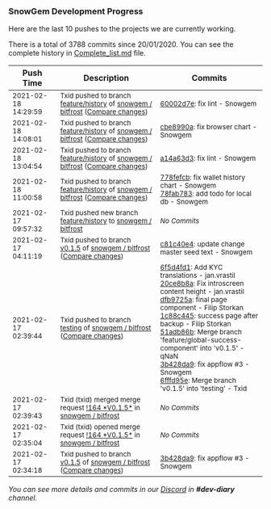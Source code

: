 
### SnowGem Development Progress

Here are the last 10 pushes to the projects we are currently working.

There is a total of 3788 commits since 20/01/2020. You can see the complete history in
 [Complete_list.md](Complete_list.md) file.

| Push Time | Description | Commits |
| --- | --- | --- |
| <sub>2021-02-18 14:29:59</sub> | <sub>Txid pushed to branch [feature/history](https://gitlab.com/snowgem/bitfrost/commits/feature/history) of [snowgem / bitfrost](https://gitlab.com/snowgem/bitfrost) ([Compare changes](https://gitlab.com/snowgem/bitfrost/compare/cbe8990a9ec55eb69a2d6f82ce1ef1e2016276b6...60002d7e3a8b2d62ea5eb5f3bcf9eed3b99cb0be))</sub> | <sub>[60002d7e](https://gitlab.com/snowgem/bitfrost/-/commit/60002d7e3a8b2d62ea5eb5f3bcf9eed3b99cb0be): fix lint - Snowgem</sub> |
| <sub>2021-02-18 14:08:01</sub> | <sub>Txid pushed to branch [feature/history](https://gitlab.com/snowgem/bitfrost/commits/feature/history) of [snowgem / bitfrost](https://gitlab.com/snowgem/bitfrost) ([Compare changes](https://gitlab.com/snowgem/bitfrost/compare/a14a63d30aab70dfc5cbdbe7657bfc12160af118...cbe8990a9ec55eb69a2d6f82ce1ef1e2016276b6))</sub> | <sub>[cbe8990a](https://gitlab.com/snowgem/bitfrost/-/commit/cbe8990a9ec55eb69a2d6f82ce1ef1e2016276b6): fix browser chart - Snowgem</sub> |
| <sub>2021-02-18 13:04:54</sub> | <sub>Txid pushed to branch [feature/history](https://gitlab.com/snowgem/bitfrost/commits/feature/history) of [snowgem / bitfrost](https://gitlab.com/snowgem/bitfrost) ([Compare changes](https://gitlab.com/snowgem/bitfrost/compare/78fab783e099df7f6c95dd1cd575381f51c03aa9...a14a63d30aab70dfc5cbdbe7657bfc12160af118))</sub> | <sub>[a14a63d3](https://gitlab.com/snowgem/bitfrost/-/commit/a14a63d30aab70dfc5cbdbe7657bfc12160af118): fix lint - Snowgem</sub> |
| <sub>2021-02-18 11:00:58</sub> | <sub>Txid pushed to branch [feature/history](https://gitlab.com/snowgem/bitfrost/commits/feature/history) of [snowgem / bitfrost](https://gitlab.com/snowgem/bitfrost) ([Compare changes](https://gitlab.com/snowgem/bitfrost/compare/93efe1ab4a80b25d2e3a271a0012ac0ba8c405e8...78fab783e099df7f6c95dd1cd575381f51c03aa9))</sub> | <sub>[778fefcb](https://gitlab.com/snowgem/bitfrost/-/commit/778fefcb58ec8dedd57a5c674c2d099364f2d87a): fix wallet history chart - Snowgem<br>[78fab783](https://gitlab.com/snowgem/bitfrost/-/commit/78fab783e099df7f6c95dd1cd575381f51c03aa9): add todo for local db - Snowgem</sub> |
| <sub>2021-02-17 09:57:32</sub> | <sub>Txid pushed new branch [feature/history](https://gitlab.com/snowgem/bitfrost/commits/feature/history) to [snowgem / bitfrost](https://gitlab.com/snowgem/bitfrost)</sub> | <sub>_No Commits_</sub> |
| <sub>2021-02-17 04:11:19</sub> | <sub>Txid pushed to branch [v0\.1\.5](https://gitlab.com/snowgem/bitfrost/commits/v0.1.5) of [snowgem / bitfrost](https://gitlab.com/snowgem/bitfrost) ([Compare changes](https://gitlab.com/snowgem/bitfrost/compare/3b428da9d3e718cbe40a40a802bd760c0dc17a87...c81c40e4ffa6cf0661a6bedc7a3409c6c1eecf95))</sub> | <sub>[c81c40e4](https://gitlab.com/snowgem/bitfrost/-/commit/c81c40e4ffa6cf0661a6bedc7a3409c6c1eecf95): update change master seed text - Snowgem</sub> |
| <sub>2021-02-17 02:39:44</sub> | <sub>Txid pushed to branch [testing](https://gitlab.com/snowgem/bitfrost/commits/testing) of [snowgem / bitfrost](https://gitlab.com/snowgem/bitfrost) ([Compare changes](https://gitlab.com/snowgem/bitfrost/compare/d16d2c8a2236de5f8ecff9c39940cb288ab912e9...6fffd95e16cc8f3f228dd135e9257e0777b0c178))</sub> | <sub>[6f5d4fd1](https://gitlab.com/snowgem/bitfrost/-/commit/6f5d4fd1601e54e74138fcc0c21ff1bf5f2c0f89): Add KYC translations - jan.vrastil<br>[20ce8b8a](https://gitlab.com/snowgem/bitfrost/-/commit/20ce8b8ad00d3cc1545aa7d6c9c47a0572295be2): Fix introscreen content height - jan.vrastil<br>[dfb9725a](https://gitlab.com/snowgem/bitfrost/-/commit/dfb9725a6d55506dda9b45f8b7c558cb197326ef): final page component - Filip Storkan<br>[1c88c445](https://gitlab.com/snowgem/bitfrost/-/commit/1c88c445b4d6576838d52c6686974323178f37dd): success page after backup - Filip Storkan<br>[51adb86b](https://gitlab.com/snowgem/bitfrost/-/commit/51adb86b40ff9757743e4b599b15e4cc2c6354af): Merge branch 'feature/global-success-component' into 'v0.1.5' - qNaN<br>[3b428da9](https://gitlab.com/snowgem/bitfrost/-/commit/3b428da9d3e718cbe40a40a802bd760c0dc17a87): fix appflow #3 - Snowgem<br>[6fffd95e](https://gitlab.com/snowgem/bitfrost/-/commit/6fffd95e16cc8f3f228dd135e9257e0777b0c178): Merge branch 'v0.1.5' into 'testing' - Txid</sub> |
| <sub>2021-02-17 02:39:43</sub> | <sub>Txid (txid) merged merge request [\!164 \*V0\.1\.5\*](https://gitlab.com/snowgem/bitfrost/-/merge_requests/164) in [snowgem / bitfrost](https://gitlab.com/snowgem/bitfrost)</sub> | <sub>_No Commits_</sub> |
| <sub>2021-02-17 02:35:04</sub> | <sub>Txid (txid) opened merge request [\!164 \*V0\.1\.5\*](https://gitlab.com/snowgem/bitfrost/-/merge_requests/164) in [snowgem / bitfrost](https://gitlab.com/snowgem/bitfrost)</sub> | <sub>_No Commits_</sub> |
| <sub>2021-02-17 02:34:18</sub> | <sub>Txid pushed to branch [v0\.1\.5](https://gitlab.com/snowgem/bitfrost/commits/v0.1.5) of [snowgem / bitfrost](https://gitlab.com/snowgem/bitfrost) ([Compare changes](https://gitlab.com/snowgem/bitfrost/compare/51adb86b40ff9757743e4b599b15e4cc2c6354af...3b428da9d3e718cbe40a40a802bd760c0dc17a87))</sub> | <sub>[3b428da9](https://gitlab.com/snowgem/bitfrost/-/commit/3b428da9d3e718cbe40a40a802bd760c0dc17a87): fix appflow #3 - Snowgem</sub> |

_You can see more details and commits in our [Discord](https://discord.gg/zumGnbg) in **#dev-diary** channel._
